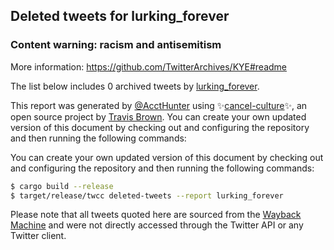 ## Deleted tweets for lurking_forever
### Content warning: racism and antisemitism
More information: https://github.com/TwitterArchives/KYE#readme

The list below includes 0 archived tweets by
[lurking_forever](https://twitter.com/lurking_forever).



This report was generated by [@AcctHunter](https://twitter.com/accthunter) using ✨[cancel-culture](https://github.com/travisbrown/cancel-culture)✨,
an open source project by [Travis Brown](https://twitter.com/travisbrown). You can create your own
updated version of this document by checking out and configuring the repository and then running
the following commands:

You can create your own updated version of this document by checking out and configuring the
repository and then running the following commands:

```bash
$ cargo build --release
$ target/release/twcc deleted-tweets --report lurking_forever
```

Please note that all tweets quoted here are sourced from the
[Wayback Machine](https://web.archive.org) and were not directly accessed through the Twitter API or
any Twitter client.

